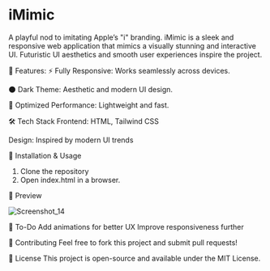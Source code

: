 # iMimic
A playful nod to imitating Apple’s "i" branding.
iMimic is a sleek and responsive web application that mimics a visually stunning and interactive UI. Futuristic UI aesthetics and smooth user experiences inspire the project.

🌟 Features:
⚡ Fully Responsive: Works seamlessly across devices.

🌑 Dark Theme: Aesthetic and modern UI design.

🚀 Optimized Performance: Lightweight and fast.

🛠️ Tech Stack
Frontend: HTML, Tailwind CSS

Design: Inspired by modern UI trends

🚀 Installation & Usage
1. Clone the repository
2. Open index.html in a browser.

📸 Preview

![Screenshot_14](https://github.com/user-attachments/assets/5c369f1b-def2-4c13-bbd7-4b70705ea6e0)

📝 To-Do
 Add animations for better UX
 Improve responsiveness further

🤝 Contributing
Feel free to fork this project and submit pull requests!

📄 License
This project is open-source and available under the MIT License.



